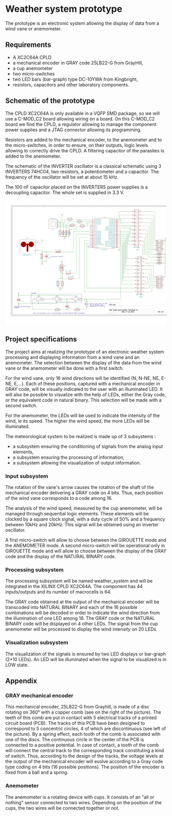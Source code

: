 # Weather system prototype

The prototype is an electronic system allowing the display of data from a wind vane or anemometer. 

## Requirements
- A XC2C64A CPLD
- a mechanical encoder in GRAY code 25LB22-G from GrayHill, 
- a cup anemometer 
- two micro-switches
- two LED bars (bar-graph) type DC-10YWA from Kingbright, 
- resistors, capacitors and other laboratory components. 

## Schematic of the prototype

The CPLD XC2C64A is only available in a VQFP SMD package, so we will use a C-MOD_C2 board allowing wiring on a board. On this C-MOD_C2 board we find the CPLD, a regulator allowing to manage the component power supplies and a JTAG connector allowing its programming. 

Resistors are added to the mechanical encoder, to the anemometer and to the micro-switches, in order to ensure, on their outputs, logic levels allowing to correctly drive the CPLD. A filtering capacitor of the parasites is added to the anemometer. 

The schematic of the INVERTER oscillator is a classical schematic using 3 INVERTERS 74HC04, two resistors, a potentiometer and a capacitor. The frequency of the oscillator will be set at about 15 kHz. 

The 100 nF capacitor placed on the INVERTERS power supplies is a decoupling capacitor. The whole set is supplied in 3.3 V. 

![alt](Girouette_v2-1.jpg)

## Project specifications

The project aims at realizing the prototype of an electronic weather system processing and displaying information from a wind vane and an anemometer. The selection between the display of the data from the wind vane or the anemometer will be done with a first switch.

For the wind vane, only 16 wind directions will be identified (N, N-NE, NE, E-NE, E,...). Each of these positions, captured with a mechanical encoder in GRAY code, will be visually indicated to the user with an illuminated LED. It will also be possible to visualize with the help of LEDs, either the Gray code, or the equivalent code in natural binary. This selection will be made with a second switch. 

For the anemometer, the LEDs will be used to indicate the intensity of the wind, ie its speed. The higher the wind speed, the more LEDs will be illuminated. 

The meteorological system to be realized is made up of 3 subsystems : 
- a subsystem ensuring the conditioning of signals from the analog input elements, 
- a subsystem ensuring the processing of information, 
- a subsystem allowing the visualization of output information. 

### Input subsystem
The rotation of the vane's arrow causes the rotation of the shaft of the mechanical encoder delivering a GRAY code on 4 bits. Thus, each position of the wind vane corresponds to a code among 16.

The analysis of the wind speed, measured by the cup anemometer, will be managed through sequential logic elements. These elements will be clocked by a square clock signal, with a duty cycle of 50% and a frequency between 10kHz and 20kHz. This signal will be obtained using an inverter oscillator. 

A first micro-switch will allow to choose between the GIROUETTE mode and the ANEMOMETER mode. A second micro-switch will be operational only in GIROUETTE mode and will allow to choose between the display of the GRAY code and the display of the NATURAL BINARY code. 

### Processing subsystem

The processing subsystem will be named weather_system and will be integrated in the XILINX CPLD XC2C64A. The component has 44 inputs/outputs and its number of macrocells is 64. 

The GRAY code obtained at the output of the mechanical encoder will be transcoded into NATURAL BINARY and each of the 16 possible combinations will be decoded in order to indicate the wind direction from the illumination of one LED among 16. The GRAY code or the NATURAL BINARY code will be displayed on 4 other LEDs. The signal from the cup anemometer will be processed to display the wind intensity on 20 LEDs. 

### Visualization subsystem

The visualization of the signals is ensured by two LED displays or bar-graph (2*10 LEDs). An LED will be illuminated when the signal to be visualized is in LOW state. 


## Appendix
### GRAY mechanical encoder
This mechanical encoder, 25LB22-G from Grayhill, is made of a disc rotating on 360° with a copper comb (see on the right of the picture). The teeth of this comb are put in contact with 5 electrical tracks of a printed circuit board (PCB). The tracks of this PCB have been designed to correspond to 5 concentric circles, 4 of which are discontinuous (see left of the picture). By a spring effect, each tooth of the comb is associated with one of the discs. The continuous circle in the center of the PCB is connected to a positive potential. In case of contact, a tooth of the comb will connect the central track to the corresponding track constituting a kind of switch. Thus, according to the design of the tracks, the voltage levels at the output of the mechanical encoder will evolve according to a Gray code type coding on 4 bits (16 possible positions). The position of the encoder is fixed from a ball and a spring. 

### Anemometer
The anemometer is a rotating device with cups. It consists of an "all or nothing" sensor connected to two wires. Depending on the position of the cups, the two wires will be connected together or not. 
